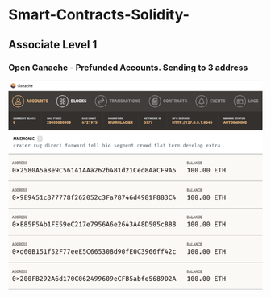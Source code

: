 # Smart-Contracts-Solidity-

## Associate Level 1 

### Open Ganache - Prefunded Accounts. Sending to 3 address
![](https://github.com/KevinLacap/Smart-Contracts-Solidity-/blob/master/screenshots/Ganache.png)

